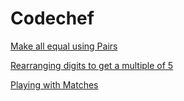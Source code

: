 # Codechef
[Make all equal using Pairs](https://www.codechef.com/problems/PAIREQ)

[Rearranging digits to get a multiple of 5](https://www.codechef.com/problems/DIGARR?tab=statement)

[Playing with Matches](https://www.codechef.com/problems/MATCHES?tab=statement)
